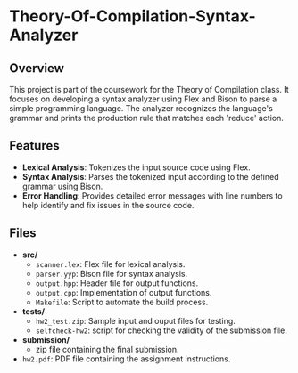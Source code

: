 <h1>Theory-Of-Compilation-Syntax-Analyzer</h1>

<h2>Overview</h2>
<p>This project is part of the coursework for the Theory of Compilation class. It focuses on developing a syntax analyzer using Flex and Bison to parse a simple programming language. The analyzer recognizes the language's grammar and prints the production rule that matches each 'reduce' action.</p>

<h2>Features</h2>
<ul>
    <li><strong>Lexical Analysis</strong>: Tokenizes the input source code using Flex.</li>
    <li><strong>Syntax Analysis</strong>: Parses the tokenized input according to the defined grammar using Bison.</li>
    <li><strong>Error Handling</strong>: Provides detailed error messages with line numbers to help identify and fix issues in the source code.</li>
</ul>

<h2>Files</h2>
<ul>
    <li><strong>src/</strong>
        <ul>
            <li><code>scanner.lex</code>: Flex file for lexical analysis.</li>
            <li><code>parser.yyp</code>: Bison file for syntax analysis.</li>
            <li><code>output.hpp</code>: Header file for output functions.</li>
            <li><code>output.cpp</code>: Implementation of output functions.</li>
            <li><code>Makefile</code>: Script to automate the build process.</li>
        </ul>
    </li>
    <li><strong>tests/</strong>
        <ul>
            <li><code>hw2_test.zip</code>: Sample input and ouput files for testing.</li>
            <li><code>selfcheck-hw2</code>: script for checking the validity of the submission file</code>.</li>
        </ul>
    </li>
  <li><strong>submission/</strong>
        <ul>
            <li>zip file containing the final submission.</li>
        </ul>
    </li>
        <li><code>hw2.pdf</code>: PDF file containing the assignment instructions.</li>
</ul>
